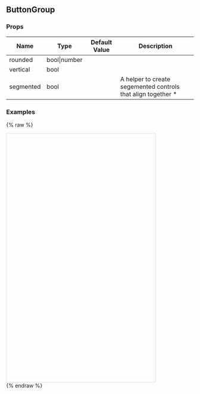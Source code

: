 ## ButtonGroup 
 

 ### Props
Name | Type | Default Value | Description
--- | --- | --- | --- 
rounded | bool&#124;number |   | 
vertical | bool  |   | 
segmented | bool  |   | A helper to create segemented controls that align together *
 

  ### Examples

  {% raw %}

  <script src="https://fb.me/react-15.2.1.js"></script>
  <script src="https://fb.me/react-dom-15.2.1.js"></script>
  <script src="https://rawgit.com/bmcmahen/panza/docs/docs/assets/ReactNative.js"></script>
  <script src="https://rawgit.com/bmcmahen/panza/docs/docs/assets/panza.web.js"></script>
  <link href='https://cdn.rawgit.com/driftyco/ionicons/3.0/dist/css/ionicons.css' rel='stylesheet'><link>
  <div style="position: relative; width: 400px; height: 667px; border: 1px solid #ddd;" id='react-root'></div>
  <script>
'use strict';

var _Panza = Panza;
var Button = _Panza.Button;
var Divider = _Panza.Divider;
var Base = _Panza.Base;
var Text = _Panza.Text;
var _ReactNative = ReactNative;
var ListView = _ReactNative.ListView;


function noop() {
  console.log('button pressed');
}

var ds = new ListView.DataSource({
  rowHasChanged: function rowHasChanged(r1, r2) {
    return r1 !== r2;
  }
});

var Module = function Module(_ref) {
  var examples = _ref.examples;


  var datas = ds.cloneWithRows(examples);

  return React.createElement(Base, {
    Component: ListView,
    dataSource: datas,
    renderRow: function renderRow(row) {
      return React.createElement(
        Base,
        { py: 2 },
        React.createElement(
          Base,
          { px: 2 },
          React.createElement(
            Text,
            { mb: 1, bold: true },
            row.title
          )
        ),
        React.createElement(
          Base,
          row.props,
          row.render()
        ),
        React.createElement(
          Base,
          { p: 2, mt: 1 },
          React.createElement(
            'code',
            null,
            React.createElement(
              'pre',
              null,
              row.exampleString || row.code
            )
          )
        )
      );
    },
    renderSeparator: function renderSeparator(a, b) {
      return React.createElement(Divider, { key: a + b });
    }
  });
};

var examples = function examples() {
  var _Panza2 = Panza;
  var ButtonGroup = _Panza2.ButtonGroup;
  var Button = _Panza2.Button;


  return [{
    title: 'Segmented Controls',
    description: 'iOS style segmented controls',
    render: function render() {
      return React.createElement(
        ButtonGroup,
        { segmented: true, rounded: 5 },
        React.createElement(
          Button,
          { primary: true },
          'One'
        ),
        React.createElement(
          Button,
          { primary: true, outline: true, onPress: noop },
          'Two'
        ),
        React.createElement(
          Button,
          { primary: true, outline: true, onPress: noop },
          'Three'
        )
      );
    },
    code: '<Button primary outline onPress={noop}>Three</Button>',
    code: '<Button primary outline onPress={noop}>Two</Button>',
    code: '<Button primary>One</Button>',
    code: '<ButtonGroup segmented rounded={5}>\n          <Button primary>One</Button>\n          <Button primary outline onPress={noop}>Two</Button>\n          <Button primary outline onPress={noop}>Three</Button>\n        </ButtonGroup>'
  }, {
    title: 'Segmented Positive',
    description: 'Segmented controls with 2 positive buttons',
    render: function render() {
      return React.createElement(
        ButtonGroup,
        { mt: 2, segmented: true, rounded: 5 },
        React.createElement(
          Button,
          { positive: true },
          'One'
        ),
        React.createElement(
          Button,
          { positive: true, outline: true, onPress: noop },
          'Two'
        )
      );
    },
    code: '<Button positive outline onPress={noop}>Two</Button>',
    code: '<Button positive>One</Button>',
    code: '<ButtonGroup mt={2} segmented rounded={5}>\n          <Button positive>One</Button>\n          <Button positive outline onPress={noop}>Two</Button>\n        </ButtonGroup>'
  }, {
    title: 'Vertical ButtonGroup',
    render: function render() {
      return React.createElement(
        ButtonGroup,
        { mt: 2, vertical: true },
        React.createElement(
          Button,
          { primary: true, onPress: noop },
          'Primary Vertical'
        ),
        React.createElement(
          Button,
          { transparent: true, mt: 1, onPress: noop },
          'Secondary Option'
        )
      );
    },
    code: '<Button transparent mt={1} onPress={noop}>Secondary Option</Button>',
    code: '<Button primary onPress={noop}>Primary Vertical</Button>',
    code: '<ButtonGroup mt={2} vertical>\n          <Button primary onPress={noop}>Primary Vertical</Button>\n          <Button transparent mt={1} onPress={noop}>Secondary Option</Button>\n        </ButtonGroup>'
  }, {
    title: 'Transparent ButtonGroup',
    render: function render() {
      return React.createElement(
        ButtonGroup,
        { py: 1 },
        React.createElement(
          Button,
          { small: true, onPress: noop, transparent: true, icon: 'ios-heart-outline' },
          'Like'
        ),
        React.createElement(
          Button,
          { small: true, onPress: noop, transparent: true, icon: 'ios-text-outline' },
          'Comment'
        ),
        React.createElement(
          Button,
          { small: true, onPress: noop, transparent: true, icon: 'ios-share-outline' },
          'Share'
        )
      );
    },
    code: '<Button small onPress={noop} transparent icon=\'ios-share-outline\'>\n            Share\n          </Button>',
    code: '<Button small onPress={noop} transparent icon=\'ios-text-outline\'>\n            Comment\n          </Button>',
    code: '<Button small onPress={noop} transparent icon=\'ios-heart-outline\'>\n            Like\n          </Button>',
    code: '<ButtonGroup py={1}>\n          <Button small onPress={noop} transparent icon=\'ios-heart-outline\'>\n            Like\n          </Button>\n          <Button small onPress={noop} transparent icon=\'ios-text-outline\'>\n            Comment\n          </Button>\n          <Button small onPress={noop} transparent icon=\'ios-share-outline\'>\n            Share\n          </Button>\n        </ButtonGroup>'
  }];
};

var App = function App() {
  return React.createElement(Module, { examples: Examples() });
};

ReactNative.AppRegistry.registerComponent('MyApp', function () {
  return App;
});
ReactNative.AppRegistry.runApplication('MyApp', {
  rootTag: document.getElementById('react-root')
});
  </script>
  {% endraw %}
